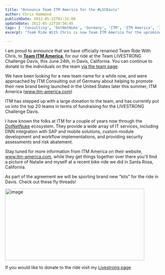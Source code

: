 ```yaml
---
title: "Announce Team ITM America for the #LSCDavis"
author: Chris Hammond
publishDate: 2012-05-22T01:32:00
updateDate: 2012-05-22T10:50:45
tags: [ 'Consulting', 'DotNetNuke', 'Germany', 'ITM', 'ITM America', 'ITMAmerica', 'LIVESTRONG' ]
excerpt: "Team Ride With Chris is now Team ITM America for the upcoming LIVESTRONG Challenge Davis. Join our charity ride or support us through donations!"

---
```

<p>I am proud to announce that we have officially renamed Team Ride With Chris, to <strong><a href="https://laf.livestrong.org/site/TR?team_id=1581&amp;fr_id=1181&amp;pg=team" target="_blank">Team ITM America</a></strong>, for our ride at the Team LIVESTRONG Challenge Davis, this June 24th, in Davis, California. You can continue to donate to the individuals on the team <a href="https://laf.livestrong.org/site/TR?team_id=1581&amp;fr_id=1181&amp;pg=team" target="_blank">via the team page</a>.</p> <p>We have been looking for a new team name for a while now, and were approached by ITM Consulting out of Germany about helping to promote their new brand being launched in the United States later this summer, ITM America (<a href="https://www.itm-america.com">www.itm-america.com</a>)</p> <p>ITM has stepped up with a large donation to the team, and has currently put us into the top 20 teams in terms of fundraising for the LIVESTRONG Challenge Davis.</p> <p>I have known the folks at ITM for a couple of years now through the <a href="https://www.dotnetnuke.com" target="_blank">DotNetNuke</a> ecosystem. They provide a wide array of IT services, including DNN integration with SAP and mobile solutions, custom module development and workflow implementations, and providing security assessments and risk abatement. </p> <p>Stay tuned for more information from ITM America on their website, <a href="https://www.itm-america.com">www.itm-america.com</a>, while they get things together over there you'll find a picture of Natalie and myself at a recent bike ride we did in Santa Rosa, California.</p> <p>As part of the agreement we will be sporting brand new &ldquo;kits&rdquo; for the ride in Davis. Check out these fly threads!</p> <p><a href="/assets/images/PublishThumbnails//windows-live-writer/announce-team-itm-america-for-the-lscdav_11cdd/image_2.png"><img style="background-image: none; border-width: 0px; padding-left: 0px; padding-right: 0px; display: inline; padding-top: 0px; border-style: solid;" title="image" alt="image" src="/assets/images/PublishThumbnails//Windows-Live-Writer/Announce-Team-ITM-America-for-the-LSCDav_11CDD/image_thumb.png" width="453" height="234" /></a></p> <p>If you would like to donate to the ride visit my <a href="https://laf.livestrong.org/goto/chrishammond" target="_blank">Livestrong page</a></p>



